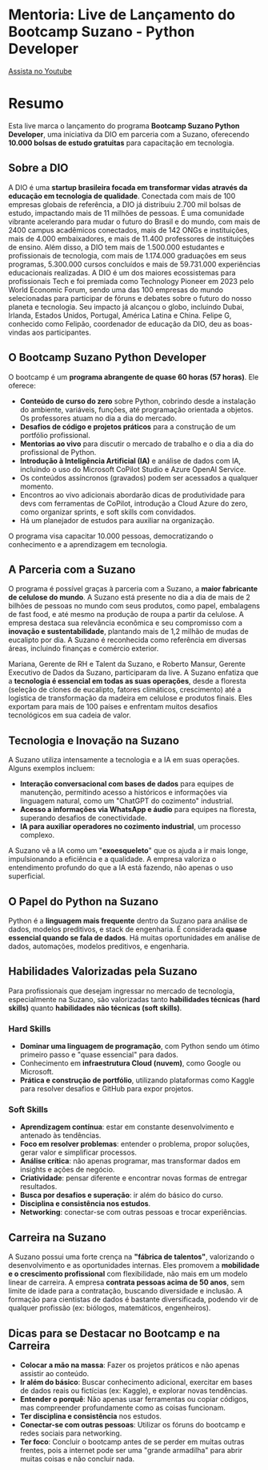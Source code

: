 # Mentoria: Live de Lançamento do Bootcamp Suzano - Python Developer 

[Assista no Youtube](https://youtu.be/SWMVZoHGeBI)

# Resumo

Esta live marca o lançamento do programa **Bootcamp Suzano Python Developer**, uma iniciativa da DIO em parceria com a Suzano, oferecendo **10.000 bolsas de estudo gratuitas** para capacitação em tecnologia.

## Sobre a DIO

A DIO é uma **startup brasileira focada em transformar vidas através da educação em tecnologia de qualidade**. Conectada com mais de 100 empresas globais de referência, a DIO já distribuiu 2.700 mil bolsas de estudo, impactando mais de 11 milhões de pessoas. É uma comunidade vibrante acelerando para mudar o futuro do Brasil e do mundo, com mais de 2400 campus acadêmicos conectados, mais de 142 ONGs e instituições, mais de 4.000 embaixadores, e mais de 11.400 professores de instituições de ensino. Além disso, a DIO tem mais de 1.500.000 estudantes e profissionais de tecnologia, com mais de 1.174.000 graduações em seus programas, 5.300.000 cursos concluídos e mais de 59.731.000 experiências educacionais realizadas. A DIO é um dos maiores ecossistemas para profissionais Tech e foi premiada como Technology Pioneer em 2023 pelo World Economic Forum, sendo uma das 100 empresas do mundo selecionadas para participar de fóruns e debates sobre o futuro do nosso planeta e tecnologia. Seu impacto já alcançou o globo, incluindo Dubai, Irlanda, Estados Unidos, Portugal, América Latina e China. Felipe G, conhecido como Felipão, coordenador de educação da DIO, deu as boas-vindas aos participantes.

## O Bootcamp Suzano Python Developer

O bootcamp é um **programa abrangente de quase 60 horas (57 horas)**. Ele oferece:
*   **Conteúdo de curso do zero** sobre Python, cobrindo desde a instalação do ambiente, variáveis, funções, até programação orientada a objetos. Os professores atuam no dia a dia do mercado.
*   **Desafios de código e projetos práticos** para a construção de um portfólio profissional.
*   **Mentorias ao vivo** para discutir o mercado de trabalho e o dia a dia do profissional de Python.
*   **Introdução à Inteligência Artificial (IA)** e análise de dados com IA, incluindo o uso do Microsoft CoPilot Studio e Azure OpenAI Service.
*   Os conteúdos assíncronos (gravados) podem ser acessados a qualquer momento.
*   Encontros ao vivo adicionais abordarão dicas de produtividade para devs com ferramentas de CoPilot, introdução a Cloud Azure do zero, como organizar sprints, e soft skills com convidados.
*   Há um planejador de estudos para auxiliar na organização.

O programa visa capacitar 10.000 pessoas, democratizando o conhecimento e a aprendizagem em tecnologia.

## A Parceria com a Suzano

O programa é possível graças à parceria com a Suzano, a **maior fabricante de celulose do mundo**. A Suzano está presente no dia a dia de mais de 2 bilhões de pessoas no mundo com seus produtos, como papel, embalagens de fast food, e até mesmo na produção de roupa a partir da celulose. A empresa destaca sua relevância econômica e seu compromisso com a **inovação e sustentabilidade**, plantando mais de 1,2 milhão de mudas de eucalipto por dia. A Suzano é reconhecida como referência em diversas áreas, incluindo finanças e comércio exterior.

Mariana, Gerente de RH e Talent da Suzano, e Roberto Mansur, Gerente Executivo de Dados da Suzano, participaram da live. A Suzano enfatiza que a **tecnologia é essencial em todas as suas operações**, desde a floresta (seleção de clones de eucalipto, fatores climáticos, crescimento) até a logística de transformação da madeira em celulose e produtos finais. Eles exportam para mais de 100 países e enfrentam muitos desafios tecnológicos em sua cadeia de valor.

## Tecnologia e Inovação na Suzano

A Suzano utiliza intensamente a tecnologia e a IA em suas operações. Alguns exemplos incluem:
*   **Interação conversacional com bases de dados** para equipes de manutenção, permitindo acesso a históricos e informações via linguagem natural, como um "ChatGPT do cozimento" industrial.
*   **Acesso a informações via WhatsApp e áudio** para equipes na floresta, superando desafios de conectividade.
*   **IA para auxiliar operadores no cozimento industrial**, um processo complexo.

A Suzano vê a IA como um "**exoesqueleto**" que os ajuda a ir mais longe, impulsionando a eficiência e a qualidade. A empresa valoriza o entendimento profundo do que a IA está fazendo, não apenas o uso superficial.

## O Papel do Python na Suzano

Python é a **linguagem mais frequente** dentro da Suzano para análise de dados, modelos preditivos, e stack de engenharia. É considerada **quase essencial quando se fala de dados**. Há muitas oportunidades em análise de dados, automações, modelos preditivos, e engenharia.

## Habilidades Valorizadas pela Suzano

Para profissionais que desejam ingressar no mercado de tecnologia, especialmente na Suzano, são valorizadas tanto **habilidades técnicas (hard skills)** quanto **habilidades não técnicas (soft skills)**.

### Hard Skills
*   **Dominar uma linguagem de programação**, com Python sendo um ótimo primeiro passo e "quase essencial" para dados.
*   Conhecimento em **infraestrutura Cloud (nuvem)**, como Google ou Microsoft.
*   **Prática e construção de portfólio**, utilizando plataformas como Kaggle para resolver desafios e GitHub para expor projetos.

### Soft Skills
*   **Aprendizagem contínua**: estar em constante desenvolvimento e antenado às tendências.
*   **Foco em resolver problemas**: entender o problema, propor soluções, gerar valor e simplificar processos.
*   **Análise crítica**: não apenas programar, mas transformar dados em insights e ações de negócio.
*   **Criatividade**: pensar diferente e encontrar novas formas de entregar resultados.
*   **Busca por desafios e superação**: ir além do básico do curso.
*   **Disciplina e consistência nos estudos**.
*   **Networking**: conectar-se com outras pessoas e trocar experiências.

## Carreira na Suzano

A Suzano possui uma forte crença na **"fábrica de talentos"**, valorizando o desenvolvimento e as oportunidades internas. Eles promovem a **mobilidade e o crescimento profissional** com flexibilidade, não mais em um modelo linear de carreira. A empresa **contrata pessoas acima de 50 anos**, sem limite de idade para a contratação, buscando diversidade e inclusão. A formação para cientistas de dados é bastante diversificada, podendo vir de qualquer profissão (ex: biólogos, matemáticos, engenheiros).

## Dicas para se Destacar no Bootcamp e na Carreira

*   **Colocar a mão na massa**: Fazer os projetos práticos e não apenas assistir ao conteúdo.
*   **Ir além do básico**: Buscar conhecimento adicional, exercitar em bases de dados reais ou fictícias (ex: Kaggle), e explorar novas tendências.
*   **Entender o porquê**: Não apenas usar ferramentas ou copiar códigos, mas compreender profundamente como as coisas funcionam.
*   **Ter disciplina e consistência** nos estudos.
*   **Conectar-se com outras pessoas**: Utilizar os fóruns do bootcamp e redes sociais para networking.
*   **Ter foco**: Concluir o bootcamp antes de se perder em muitas outras frentes, pois a internet pode ser uma "grande armadilha" para abrir muitas coisas e não concluir nada.
